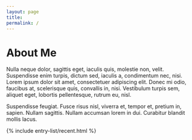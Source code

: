 ```yaml
---
layout: page
title: 
permalink: /
---
```

# About Me

Nulla neque dolor, sagittis eget, iaculis quis, molestie non, velit. Suspendisse enim turpis, dictum sed, iaculis a, condimentum nec, nisi. Lorem ipsum dolor sit amet, consectetuer adipiscing elit. Donec mi odio, faucibus at, scelerisque quis, convallis in, nisi. Vestibulum turpis sem, aliquet eget, lobortis pellentesque, rutrum eu, nisl.

Suspendisse feugiat. Fusce risus nisl, viverra et, tempor et, pretium in, sapien. Nullam sagittis. Nullam accumsan lorem in dui. Curabitur blandit mollis lacus.

{% include entry-list/recent.html %}